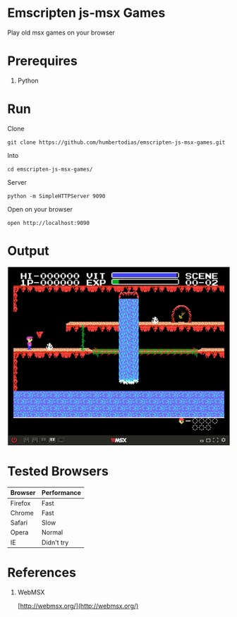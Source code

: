 # Emscripten js-msx Games

Play old msx games on your browser

# Prerequires

1. Python

# Run

Clone

```
git clone https://github.com/humbertodias/emscripten-js-msx-games.git
```

Into 

```
cd emscripten-js-msx-games/
```

Server

```
python -m SimpleHTTPServer 9090
```

Open on your browser

```
open http://localhost:9090
```

# Output

![Preview](doc/preview.png)


# Tested Browsers

Browser | Performance |
------------- | -------------
Firefox | Fast
Chrome | Fast
Safari | Slow
Opera | Normal
IE | Didn't try


# References

1. WebMSX

	[http://webmsx.org/](http://webmsx.org/)